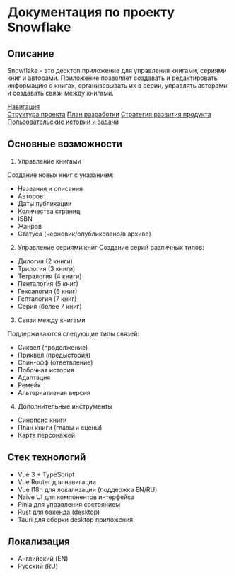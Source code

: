 # Документация по проекту Snowflake

## Описание

Snowflake - это десктоп приложение для управления книгами, сериями книг и авторами. Приложение позволяет создавать и редактировать информацию о книгах, организовывать их в серии, управлять авторами и создавать связи между книгами.

[Навигация](navigation.md)  
[Структура проекта](structure.md)
[План разработки](plan.md)
[Стратегия развития продукта](product-strategy.md)
[Пользовательские истории и задачи](user-stories-tasks.md)

## Основные возможности

1. Управление книгами

Создание новых книг с указанием:

- Названия и описания
- Авторов
- Даты публикации
- Количества страниц
- ISBN
- Жанров
- Статуса (черновик/опубликовано/в архиве)

2. Управление сериями книг
   Создание серий различных типов:

- Дилогия (2 книги)
- Трилогия (3 книги)
- Тетралогия (4 книги)
- Пенталогия (5 книг)
- Гексалогия (6 книг)
- Гепталогия (7 книг)
- Серия (более 7 книг)

3. Связи между книгами

Поддерживаются следующие типы связей:

- Сиквел (продолжение)
- Приквел (предыстория)
- Спин-офф (ответвление)
- Побочная история
- Адаптация
- Ремейк
- Альтернативная версия

4. Дополнительные инструменты

- Синопсис книги
- План книги (главы и сцены)
- Карта персонажей

## Стек технологий

- Vue 3 + TypeScript
- Vue Router для навигации
- Vue I18n для локализации (поддержка EN/RU)
- Naive UI для компонентов интерфейса
- Pinia для управления состоянием
- Rust для бэкенда (desktop)
- Tauri для сборки desktop приложения

## Локализация

- Английский (EN)
- Русский (RU)
